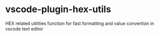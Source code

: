 # vscode-plugin-hex-utils
HEX related utilities function for fast formatting and value convertion in vscode text editor
